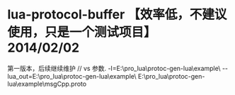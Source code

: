 lua-protocol-buffer  【效率低，不建议使用，只是一个测试项目】 2014/02/02 
=================== 

第一版本，后续继续维护
// vs 参数. -I=E:\pro_lua\protoc-gen-lua\example\ --lua_out=E:\pro_lua\protoc-gen-lua\example\ E:\pro_lua\protoc-gen-lua\example\msgCpp.proto
